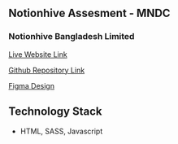 ## Notionhive Assesment - MNDC

### Notionhive Bangladesh Limited

[Live Website Link]()

[Github Repository Link]()

[Figma Design]()

## Technology Stack

- HTML, SASS, Javascript
